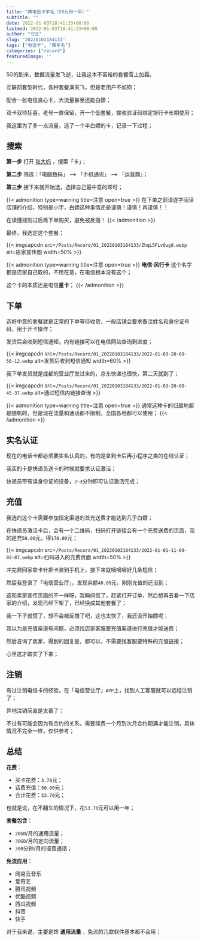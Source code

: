 ```yaml
---
title: "薅电信卡羊毛（50元用一年）"
subtitle: ""
date: 2022-01-03T18:41:33+08:00
lastmod: 2022-01-03T18:41:33+08:00
author: "守正"
slug: "20220103184133"
tags: ["电话卡", "薅羊毛"]
categories: ["record"]
featuredImage: ''
---
```


5G的到来，数据流量发飞逝，让我这本不富裕的套餐雪上加霜。

<!--more-->

互联网套型时代，各种套餐满天飞，但是老用户不如狗；

配合一张电信良心卡，大流量甚至还能白嫖；

双卡双待狂喜，老号一直保留，开一个低套餐，接收验证码绑定银行卡长期使用；

我这里为了多一点流量，选了一个半白嫖的卡，记录一下过程；

## 搜索

**第一步** 打开 [张大妈](https://www.smzdm.com/) ，搜索「卡」；

**第二步** 筛选：「电脑数码」 --> 「手机通讯」 --> 「运营商」；

**第三步** 接下来就开始选，选择自己最中意的即可；

{{< admonition type=warning title=注意 open=true >}}
在下单之前请逐字阅读店铺的介绍，特别是小字，白嫖这种事情还是谨慎！谨慎！再谨慎！！

在读懂规则过后再下单购买，避免被反撸！
{{< /admonition >}}

最终，我选定这个套餐；

{{< imgcapcdn src=`/Posts/Record/01_20220103184133/ZhqL5FLvQug8.webp` alt=店家宣传图 width=50% >}}

{{< admonition type=warning title=注意 open=true >}}
**电信·风行卡** 这个名字都是店家自己取的，不用在意，在电信根本没有这个；

这个卡的本质还是电信**星卡**；
{{< /admonition >}}

## 下单

选好中意的套餐就是正常的下单等待收货，一般店铺会要求备注姓名和身份证号码，用于开卡操作；

发货后会收到短信通知，内有链接可以在电信网站查询到进度；

{{< imgcapcdn src=`/Posts/Record/01_20220103184133/2022-01-03-20-09-56-12.webp` alt=发货后收到短信通知 width=60% >}}

我下单发货就是成都的营业厅发过来的，京东快递也很快，第二天就到了；

{{< imgcapcdn src=`/Posts/Record/01_20220103184133/2022-01-03-20-08-45-37.webp` alt=通过短信内链接查询 >}}

{{< admonition type=warning title=注意 open=true >}}
通常这种卡的归属地都是随机的，但是现在流量和通话都不限制，全国各地都可以使用；
{{< /admonition >}}

## 实名认证

现在的电话卡都必须要实名认真的，有的是拿到卡后再小程序之类的在线认证；

我买的卡是快递员送卡的时候就要求认证激活；

快递员带有读身份证的设备，`2~3`分钟即可认证激活完成；

## 充值

我选的这个卡需要参加指定渠道的首充送费才能达到几乎白嫖；

在快递员激活卡后，会有一个二维码，扫码打开链接会有一个充费送费的页面，我的是充`50.00`元，得`170.00`元；

{{< imgcapcdn src=`/Posts/Record/01_20220103184133/2022-01-01-11-09-02-87.webp` alt=扫码进入的充费页面 width=50% >}}

冲完费回家拿卡针把卡装到手机上，接下来就嘀嘀嘀好几条短信；

然后我登录了「电信营业厅」，发现余额`40.00`元，刚刚充值的还没到；

这和卖家宣传页面的不一样呀，我瞬间慌了，赶紧打开订单，然后想再去看一下店家的介绍，发现已经下架了，已经换成其他套餐了；

我一下子就慌了，想不会被反撸了吧，这也太快了，我还没开始嫖呢；

我以为是充值渠道有问题，必须找店家客服要充值渠道进行充值才能送费；

然后咨询了卖家，得到的回复是，都可以，不需要找客服要特殊的充值链接；

心里这才踏实了下来；

## 注销

有过注销电信卡的经验，在「电信营业厅」`APP`上，找到人工客服就可以远程注销了；

异地注销简直是太香了；

不过有可能会因为有合约的关系，需要续费一个月到次月合约期满才能注销，具体情况不完全一样，仅供参考；

## 总结

**花费**：
- 买卡花费：`3.70`元；
- 话费充值：`50.00`元；
- 合计花费：`53.70`元；

也就是说，在不翻车的情况下，花`53.70`元可以用一年；

**套餐包含**：
- `20GB`/月的通用流量；
- `30GB`/月的定向流量；
- `300`分钟/月的语音通话；

**免流应用**：
- 网易云音乐
- 爱奇艺
- 腾讯视频
- 优酷视频
- 西瓜视频
- 抖音
- 快手

对于我来说，主要是馋 **通用流量** ，免流的几款软件基本都不会用；